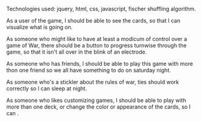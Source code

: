 Technologies used: jquery, html, css, javascript, fischer shuffling algorithm.


As a user of the game, I should be able to see the cards, so that I can visualize what is going on.

As someone who might like to have at least a modicum of control over a game of War, there should be a button to progress turnwise through the game, so that it isn't all over in the blink of an electrode.

As someone who has friends, I should be able to play this game with more thon one friend so we all have something to do on saturday night.

As someone who's a stickler about the rules of war, ties should work correctly so I can sleep at night.

As someone who likes customizing games, I should be able to play with more than one deck, or change the color or appearance of the cards, so I can <thing>.
